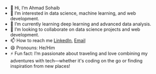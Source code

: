 - 👋 Hi, I’m Ahmad Sohaib
- 👀 I’m interested in data science, machine learning, and web development.  
- 🌱 I’m currently learning deep learning and advanced data analysis.  
- 💞️ I’m looking to collaborate on data science projects and web development.  
- 📫 How to reach me [LinkedIn](https://www.linkedin.com/in/ahmad-sohaib-33390724a), [Email](ahmadsohaib931@gmail.com)
- 😄 Pronouns: He/Him 
- ⚡ Fun fact: I’m passionate about traveling and love combining my adventures with tech—whether it's coding on the go or finding inspiration from new places!
<!---
AhmadSohaib78/AhmadSohaib78 is a ✨ special ✨ repository because its `README.md` (this file) appears on your GitHub profile.
You can click the Preview link to take a look at your changes.
--->
